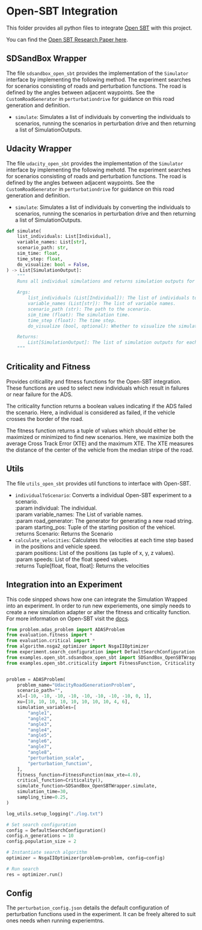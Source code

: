 # Open-SBT Integration

This folder provides all python files to integrate [Open SBT](https://git.fortiss.org/opensbt) with this project.

You can find the [Open SBT Research Paper here](https://www.fortiss.org/ergebnisse/publikationen/details/opensbt-a-modular-framework-for-search-based-testing-of-automated-driving-systems).

## SDSandBox Wrapper

The file `sdsandbox_open_sbt` provides the implementation of the `Simulator` interface by implementing the following method. The experiment searches for scenarios consisting of roads and perturbation functions.
The road is defined by the angles between adjacent waypoints. See the `CustomRoadGenerator` in `perturbationdrive` for guidance on this road generation and definition.

- `simulate`: Simulates a list of individuals by converting the individuals to scenarios, running the scenarios in perturbation drive and then returning a list of SimulationOutputs.

## Udacity Wrapper

The file `udacity_open_sbt` provides the implementation of the `Simulator` interface by implementing the following mehotd. The experiment searches for scenarios consisting of roads and perturbation functions.
The road is defined by the angles between adjacent waypoints. See the `CustomRoadGenerator` in `perturbationdrive` for guidance on this road generation and definition.

- `simulate`: Simulates a list of individuals by converting the individuals to scenarios, running the scenarios in perturbation drive and then returning a list of SimulationOutputs.

```Python
def simulate(
    list_individuals: List[Individual],
    variable_names: List[str],
    scenario_path: str,
    sim_time: float,
    time_step: float,
    do_visualize: bool = False,
) -> List[SimulationOutput]:
    """
    Runs all individual simulations and returns simulation outputs for each individual.

    Args:
        list_individuals (List[Individual]): The list of individuals to simulate.
        variable_names (List[str]): The list of variable names.
        scenario_path (str): The path to the scenario.
        sim_time (float): The simulation time.
        time_step (float): The time step.
        do_visualize (bool, optional): Whether to visualize the simulation. Defaults to False.

    Returns:
        List[SimulationOutput]: The list of simulation outputs for each individual.
    """
```

## Criticality and Fitness

Provides criticallity and fitness functions for the Open-SBT integration. These functions are used to select new individuals which result in failures or near failure for the ADS.

The criticality function returns a boolean values indicating if the ADS failed the scenario. Here, a individual is considered as failed, if the vehicle crosses the border of the road.

The fitness function returns a tuple of values which should either be maximized or minimized to find new scenarios. Here, we maximize both the average Cross Track Error (XTE) and the maximum XTE. The XTE measures the distance of the center of the vehicle from the median stripe of the road.

## Utils

The file `utils_open_sbt` provides util functions to interface with Open-SBT.

- `individualToScenario`: Converts a individual Open-SBT experiment to a scenario.<br/> :param individual: The individual.<br/> :param variable_names: The List of variable names.<br/> :param road_generator: The generator for generating a new road string.<br/> :param starting_pos: Tuple of the starting position of the vehicel.<br/> :returns Scenario: Returns the Scenario
- `calculate_velocities`: Calculates the velocities at each time step based in the positions and vehicle speed.<br/> :param positions: List of the positions (as tuple of x, y, z values).<br/> :param speeds: List of the float speed values.<br/> :returns Tuple[float, float, float]: Returns the velocities

## Integration into an Experiment

This code sinpped shows how one can integrate the Simulation Wrapped into an experiment. In order to run new experiements, one simply needs to create a new simulation adapter or alter the fitness and criticality function. For more information on Open-SBT visit the [docs](https://git.fortiss.org/opensbt/opensbt-core).

```Python
from problem.adas_problem import ADASProblem
from evaluation.fitness import *
from evaluation.critical import *
from algorithm.nsga2_optimizer import NsgaIIOptimizer
from experiment.search_configuration import DefaultSearchConfiguration
from examples.open_sbt.sdsandbox_open_sbt import SDSandBox_OpenSBTWrapper
from examples.open_sbt.criticality import FitnessFunction, Criticality


problem = ADASProblem(
    problem_name="UdacityRoadGenerationProblem",
    scenario_path="",
    xl=[-10, -10, -10, -10, -10, -10, -10, -10, 0, 1],
    xu=[10, 10, 10, 10, 10, 10, 10, 10, 4, 6],
    simulation_variables=[
        "angle1",
        "angle2",
        "angle3",
        "angle4",
        "angle5",
        "angle6",
        "angle7",
        "angle8",
        "perturbation_scale",
        "perturbation_function",
    ],
    fitness_function=FitnessFunction(max_xte=4.0),
    critical_function=Criticality(),
    simulate_function=SDSandBox_OpenSBTWrapper.simulate,
    simulation_time=30,
    sampling_time=0.25,
)

log_utils.setup_logging("./log.txt")

# Set search configuration
config = DefaultSearchConfiguration()
config.n_generations = 10
config.population_size = 2

# Instantiate search algorithm
optimizer = NsgaIIOptimizer(problem=problem, config=config)

# Run search
res = optimizer.run()

```

## Config

The `perturbation_config.json` details the default configuration of perturbation functions used in the experiment. It can be freely altered to suit ones needs when running experiemtns.
